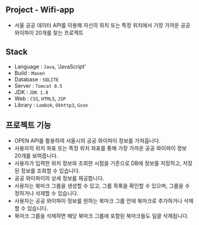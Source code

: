 ## Project - Wifi-app
- 서울 공공 데이터 API를 이용해 자신의 위치 또는 특정 위치에서 가장 가까운 공공 와이파이 20개를 찾는 프로젝트

## Stack
- Language : `Java`, 'JavaScript'
- Build : `Maven`
- Database : `SQLITE`
- Server : `Tomcat 8.5`
- JDK : `JDK 1.8`
- Web : `CSS`, `HTML5`, `JSP`
- Library : `Lombok`, `Okhttp3`, `Gson`


## 프로젝트 기능
- OPEN API를 활용하여 서울시의 공공 와이파이 정보를 가져옵니다.
- 사용자의 위치 좌표 또는 특정 위치 좌표를 통해 가장 가까운 공공 와이파이 정보 20개를 보여줍니다.
- 사용자가 입력한 위치 정보와 조회한 시점을 기준으로 DB에 정보를 저장하고, 저장된 정보를 조회할 수 있습니다.
- 공공 와이파이의 상세 정보를 제공합니다.
- 사용자는 북마크 그룹을 생성할 수 있고, 그룹 목록을 확인할 수 있으며, 그룹을 수정하거나 삭제할 수 있습니다.
- 사용자는 공공 와이파이 정보를 원하는 북마크 그룹 안에 북마크로 추가하거나 삭제할 수 있습니다.
- 북마크 그룹을 삭제하면 해당 북마크 그룹에 포함된 북마크들도 일괄 삭제됩니다.
